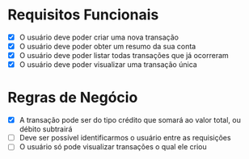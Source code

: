 # Requisitos Funcionais

- [X] O usuário deve poder criar uma nova transação
- [X] O usuário deve poder obter um resumo da sua conta
- [X] O usuário deve poder listar todas transações que já ocorreram
- [X] O usuário deve poder visualizar uma transação única

# Regras de Negócio

- [X] A transação pode ser do tipo crédito que somará ao valor total, ou débito subtrairá
- [ ] Deve ser possível identificarmos o usuário entre as requisições
- [ ] O usuário só pode visualizar transações o qual ele criou